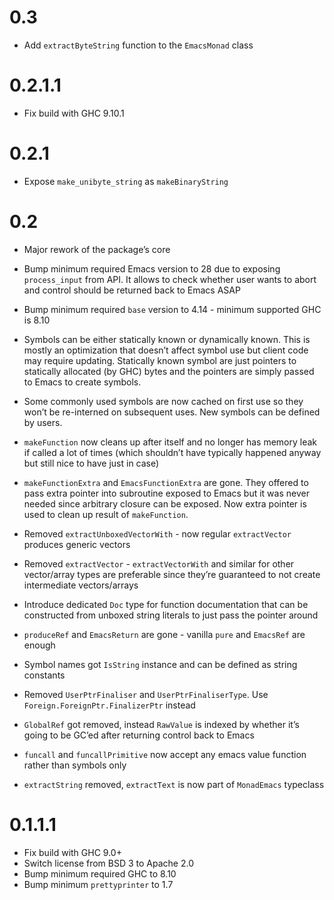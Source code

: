 # 0.3

- Add `extractByteString` function to the `EmacsMonad` class

# 0.2.1.1

- Fix build with GHC 9.10.1

# 0.2.1

- Expose `make_unibyte_string` as `makeBinaryString`

# 0.2

- Major rework of the package’s core

- Bump minimum required Emacs version to 28 due to exposing `process_input` from API. It allows to check whether user wants to abort and control should be returned back to Emacs ASAP

- Bump minimum required `base` version to 4.14 - minimum supported GHC is 8.10

- Symbols can be either statically known or dynamically known. This is mostly an optimization that doesn’t affect symbol use but client code may require updating. Statically known symbol are just pointers to statically allocated (by GHC) bytes and the pointers are simply passed to Emacs to create symbols.

- Some commonly used symbols are now cached on first use so they won’t be re-interned on subsequent uses. New symbols can be defined by users.

- `makeFunction` now cleans up after itself and no longer has memory leak if called a lot of times (which shouldn’t have typically happened anyway but still nice to have just in case)

- `makeFunctionExtra` and `EmacsFunctionExtra` are gone. They offered to pass extra pointer into subroutine exposed to Emacs but it was never needed since arbitrary closure can be exposed. Now extra pointer is used to clean up result of `makeFunction`.

- Removed `extractUnboxedVectorWith` - now regular `extractVector` produces generic vectors

- Removed `extractVector` - `extractVectorWith` and similar for other vector/array types are preferable since they’re guaranteed to not create intermediate vectors/arrays

- Introduce dedicated `Doc` type for function documentation that can be constructed from unboxed string literals to just pass the pointer around

- `produceRef` and `EmacsReturn` are gone - vanilla `pure` and `EmacsRef` are enough

- Symbol names got `IsString` instance and can be defined as string constants

- Removed `UserPtrFinaliser` and `UserPtrFinaliserType`. Use `Foreign.ForeignPtr.FinalizerPtr` instead

- `GlobalRef` got removed, instead `RawValue` is indexed by whether it’s going to be GC’ed after returning control back to Emacs

- `funcall` and `funcallPrimitive` now accept any emacs value function rather than symbols only

- `extractString` removed, `extractText` is now part of `MonadEmacs` typeclass

# 0.1.1.1

- Fix build with GHC 9.0+
- Switch license from BSD 3 to Apache 2.0
- Bump minimum required GHC to 8.10
- Bump minimum `prettyprinter` to 1.7

